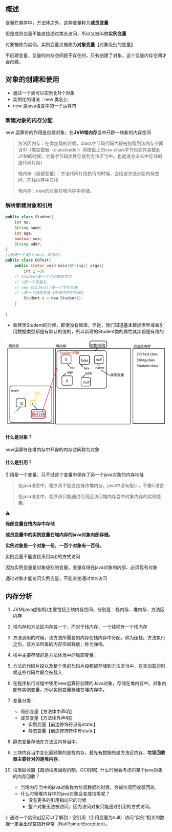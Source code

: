 ##  概述

变量在类体中，方法体之外，这种变量称为**成员变量**

但是成员变量不能直接通过类去访问，所以又被叫做**实例变量**

对象被称为实例，实例变量又被称为**对象变量**【对象级别的变量】

不创建变量，变量的内存空间是不存在的，只有创建了对象，这个变量内存空间才会创建。

## 对象的创建和使用

- 通过一个类可以实例化N个对象
- 实例化的语法：new 类名();
- new 是java语言中的一个运算符

### 新建对象的内存分配

new 运算符的作用是创建对象，在**JVM堆内存**当中开辟一块新的内存空间

> 方法区内存：在类加载的时候，class字节码代码片段被加载到该内存空间当中（类加载器（classloader）将硬盘上的xxx.class字节码文件装载到JVM的时候，会将字节码文件存放到方法区当中。也就说方法去中存储的是代码片段）
>
> 栈内存（局部变量）：方法代码片段执行的时候，会给该方法分配内存空间，在栈内存中压栈
>
> 堆内存：new的对象在堆内存中存储。

### 解析新建对象和引用

```java
public class Student{
    int no;
    String name;
    int age;
    boolean sex;
    String addr;
}
//新建一个类Student,赋值给s
public class OOTest{
    public static void main(String[] args){
        int i =10
    // Student是一个引用数据类型
    // s是一个变量名
    // new Student()是一个学生对象
    // s是一个局部变量【在栈内存中存储】
		Student s = new Student();   
    }
 
}


```

- 新建类Student的时候，即使没有赋值，但是，我们知道基本数据类型或者引用数据类型都是有默认的值的，所以新建的Student类的属性其实都是有值的

  

![image-20210428225517787](image-20210428225517787.png)

#### 什么是对象？

new运算符在堆内存中开辟的内存空间称为对象

#### 什么是引用？

引用是一个变量，只不过这个变量中保存了另一个java对象的内存地址

> 在java语言中，程序员不能直接操作堆内存，java中没有指针，不像C语言
>
> 在java语言中，程序员只能通过引用区访问堆内存当中对象内存的实例变量。

:warning:

**局部变量在栈内存中存储**

**成员变量中的实例变量在堆内存的java对象内部存储。**

**实例对象是一个对象一份，一百个对象有一百份。**



实例变量不能直接采用`类名`的方式访问

因为实例变量是对象级别的变量，变量存储在java对象的内部，必须现有对象

通过对象才能访问实例变量，不能直接通过`类名`访问

## 内存分析

1. JVM(java虚拟机)主要包括三块内存空间，分别是：栈内存、堆内存、方法区内存

2. 堆内存和方法区内存各一个，而对于栈内存，一个线程有一个栈内存
3. 方法调用的时候，该方法所需要的内存在栈内存中分配，称为压栈。方法执行之后，该方法所属的内存空间释放，称为弹栈。
4. 栈中主要存储的是方法体当中的局部变量。
5. 方法的代码片段以及整个类的代码片段都被存储到方法区当中，在类加载的时候这些代码片段会被载入
6. 在程序执行过程中使用new运算符创建的Java对象，存储在堆内存中。对象内部有实例变量，所以实例变量存储在堆内存中。
7. 变量分类：
   - 局部变量【方法体中声明】
   - 成员变量【方法体外声明】
     - 实例变量【前边修饰符没有static】
     - 静态变量【前边修饰符中有static】
8. 静态变量存储在方法区内存当中。
9. 三块内存当中变化最频繁的是栈内存，最先有数据的是方法区内存，**垃圾回收器主要针对的是堆内存**。
10. 垃圾回收器【自动垃圾回收机制、GC机制】什么时候会考虑将某个java对象的内存回收？
    - 当堆内存当中的java对象称为垃圾数据的时候，会被垃圾回收器回收。
    - 什么时候堆内存中的java对象会变成垃圾呢？
      - 没有更多的引用指向它的时候
      - 整个对象无法被访问，因为访问对象只能通过引用的方式访问。

》通过一个实例[p117](https://www.bilibili.com/video/BV1Rx411876f?p=117)可以了解到：空引用（引用变量为null）访问“实例”相关的数据一定会出现空指针异常（NullPointerException）。

